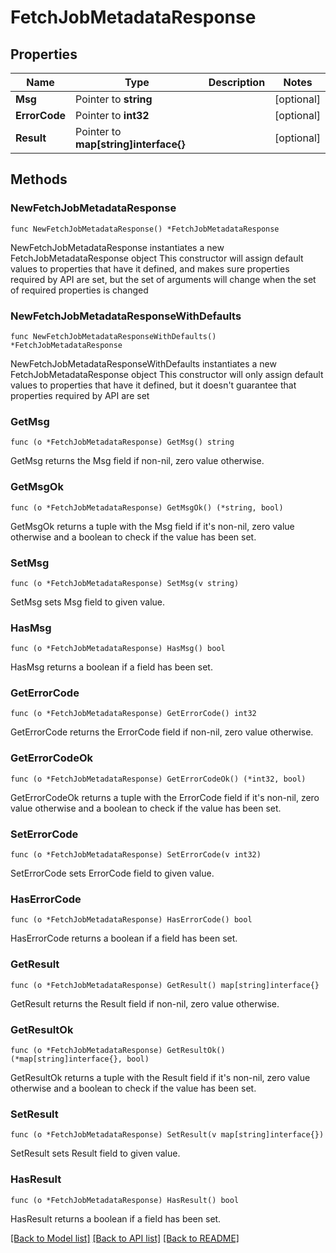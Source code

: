 # FetchJobMetadataResponse

## Properties

Name | Type | Description | Notes
------------ | ------------- | ------------- | -------------
**Msg** | Pointer to **string** |  | [optional] 
**ErrorCode** | Pointer to **int32** |  | [optional] 
**Result** | Pointer to **map[string]interface{}** |  | [optional] 

## Methods

### NewFetchJobMetadataResponse

`func NewFetchJobMetadataResponse() *FetchJobMetadataResponse`

NewFetchJobMetadataResponse instantiates a new FetchJobMetadataResponse object
This constructor will assign default values to properties that have it defined,
and makes sure properties required by API are set, but the set of arguments
will change when the set of required properties is changed

### NewFetchJobMetadataResponseWithDefaults

`func NewFetchJobMetadataResponseWithDefaults() *FetchJobMetadataResponse`

NewFetchJobMetadataResponseWithDefaults instantiates a new FetchJobMetadataResponse object
This constructor will only assign default values to properties that have it defined,
but it doesn't guarantee that properties required by API are set

### GetMsg

`func (o *FetchJobMetadataResponse) GetMsg() string`

GetMsg returns the Msg field if non-nil, zero value otherwise.

### GetMsgOk

`func (o *FetchJobMetadataResponse) GetMsgOk() (*string, bool)`

GetMsgOk returns a tuple with the Msg field if it's non-nil, zero value otherwise
and a boolean to check if the value has been set.

### SetMsg

`func (o *FetchJobMetadataResponse) SetMsg(v string)`

SetMsg sets Msg field to given value.

### HasMsg

`func (o *FetchJobMetadataResponse) HasMsg() bool`

HasMsg returns a boolean if a field has been set.

### GetErrorCode

`func (o *FetchJobMetadataResponse) GetErrorCode() int32`

GetErrorCode returns the ErrorCode field if non-nil, zero value otherwise.

### GetErrorCodeOk

`func (o *FetchJobMetadataResponse) GetErrorCodeOk() (*int32, bool)`

GetErrorCodeOk returns a tuple with the ErrorCode field if it's non-nil, zero value otherwise
and a boolean to check if the value has been set.

### SetErrorCode

`func (o *FetchJobMetadataResponse) SetErrorCode(v int32)`

SetErrorCode sets ErrorCode field to given value.

### HasErrorCode

`func (o *FetchJobMetadataResponse) HasErrorCode() bool`

HasErrorCode returns a boolean if a field has been set.

### GetResult

`func (o *FetchJobMetadataResponse) GetResult() map[string]interface{}`

GetResult returns the Result field if non-nil, zero value otherwise.

### GetResultOk

`func (o *FetchJobMetadataResponse) GetResultOk() (*map[string]interface{}, bool)`

GetResultOk returns a tuple with the Result field if it's non-nil, zero value otherwise
and a boolean to check if the value has been set.

### SetResult

`func (o *FetchJobMetadataResponse) SetResult(v map[string]interface{})`

SetResult sets Result field to given value.

### HasResult

`func (o *FetchJobMetadataResponse) HasResult() bool`

HasResult returns a boolean if a field has been set.


[[Back to Model list]](../README.md#documentation-for-models) [[Back to API list]](../README.md#documentation-for-api-endpoints) [[Back to README]](../README.md)


